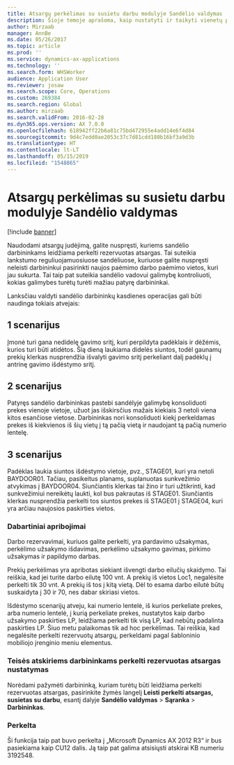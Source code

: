 ```yaml
---
title: Atsargų perkėlimas su susietu darbu modulyje Sandėlio valdymas
description: Šioje temoje aprašoma, kaip nustatyti ir taikyti vienetų paėmimo patvirtinimą iš mobiliojo įrenginio.
author: Mirzaab
manager: AnnBe
ms.date: 05/26/2017
ms.topic: article
ms.prod: ''
ms.service: dynamics-ax-applications
ms.technology: ''
ms.search.form: WHSWorker
audience: Application User
ms.reviewer: josaw
ms.search.scope: Core, Operations
ms.custom: 269384
ms.search.region: Global
ms.author: mirzaab
ms.search.validFrom: 2016-02-28
ms.dyn365.ops.version: AX 7.0.0
ms.openlocfilehash: 618942ff22b6a81c75bd472955e4add14e6f4d84
ms.sourcegitcommit: 9d4c7edd0ae2053c37c7d81cdd180b16bf3a9d3b
ms.translationtype: HT
ms.contentlocale: lt-LT
ms.lasthandoff: 05/15/2019
ms.locfileid: "1548865"
---
```

# <a name="movement-of-inventory-with-associated-work-in-warehouse-management"></a>Atsargų perkėlimas su susietu darbu modulyje Sandėlio valdymas

[!include [banner](../includes/banner.md)]

Naudodami atsargų judėjimą, galite nuspręsti, kuriems sandėlio darbininkams leidžiama perkelti rezervuotas atsargas. Tai suteikia lankstumo reguliuojamuosiuose sandėliuose, kuriuose galite nuspręsti neleisti darbininkui pasirinkti naujos paėmimo darbo paėmimo vietos, kuri jau sukurta. Tai taip pat suteikia sandėlio vadovui galimybę kontroliuoti, kokias galimybes turėtų turėti mažiau patyrę darbininkai.

Lanksčiau valdyti sandėlio darbininkų kasdienes operacijas gali būti naudinga tokiais atvejais:

## <a name="scenario-1"></a>1 scenarijus
Įmonė turi gana nedidelę gavimo sritį, kuri perpildyta padėklais ir dėžėmis, kurios turi būti atidėtos. Šią dieną laukiama didelės siuntos, todėl gaunamų prekių klerkas nusprendžia išvalyti gavimo sritį perkeliant dalį padėklų į antrinę gavimo išdėstymo sritį.

## <a name="scenario-2"></a>2 scenarijus
Patyręs sandėlio darbininkas pastebi sandėlyje galimybę konsoliduoti prekes vienoje vietoje, užuot jas išskirsčius mažais kiekiais 3 netoli viena kitos esančiose vietose. Darbininkas nori konsoliduoti kiekį perkeldamas prekes iš kiekvienos iš šių vietų į tą pačią vietą ir naudojant tą pačią numerio lentelę.

## <a name="scenario-3"></a>3 scenarijus
Padėklas laukia siuntos išdėstymo vietoje, pvz., STAGE01, kuri yra netoli BAYDOOR01. Tačiau, pasikeitus planams, suplanuotas sunkvežimio atvykimas į BAYDOOR04. Siunčiantis klerkas tai žino ir turi užtikrinti, kad sunkvežimiui nereikėtų laukti, kol bus pakrautas iš STAGE01. Siunčiantis klerkas nusprendžia perkelti tos siuntos prekes iš STAGE01 į STAGE04, kuri yra arčiau naujosios paskirties vietos.

### <a name="current-limitations"></a>Dabartiniai apribojimai

Darbo rezervavimai, kuriuos galite perkelti, yra pardavimo užsakymas, perkėlimo užsakymo išdavimas, perkėlimo užsakymo gavimas, pirkimo užsakymas ir papildymo darbas.

Prekių perkėlimas yra apribotas siekiant išvengti darbo eilučių skaidymo. Tai reiškia, kad jei turite darbo eilutę 100 vnt. A prekių iš vietos Loc1, negalėsite perkelti tik 30 vnt. A prekių iš tos į kitą vietą. Dėl to esama darbo eilutė būtų suskaidyta į 30 ir 70, nes dabar skiriasi vietos.

Išdėstymo scenarijų atveju, kai numerio lentelė, iš kurios perkeliate prekes, arba numerio lentelė, į kurią perkeliate prekes, nustatytos kaip darbo užsakymo paskirties LP, leidžiama perkelti tik visą LP, kad nebūtų padalinta paskirties LP.
Šiuo metu palaikomas tik ad hoc perkėlimas. Tai reiškia, kad negalėsite perkelti rezervuotų atsargų, perkeldami pagal šabloninio mobiliojo įrenginio meniu elementus.

### <a name="set-up-permission-to-move-reserved-inventory-for-individual-workers"></a>Teisės atskiriems darbininkams perkelti rezervuotas atsargas nustatymas

Norėdami pažymėti darbininką, kuriam turėtų būti leidžiama perkelti rezervuotas atsargas, pasirinkite žymės langelį **Leisti perkelti atsargas, susietas su darbu**, esantį dalyje **Sandėlio valdymas** > **Sąranka** > **Darbininkas**.  

### <a name="backported"></a>Perkelta

Ši funkcija taip pat buvo perkelta į „Microsoft Dynamics AX 2012 R3“ ir bus pasiekiama kaip CU12 dalis.
Ją taip pat galima atsisiųsti atskirai KB numeriu 3192548. 

